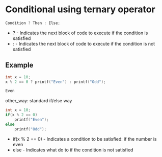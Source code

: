 # Conditional using ternary operator

```C
Condition ? Then : Else;
```

- ? - Indicates the next block of code to execute if the condition is satisfied
- : - Indicates the next block of code to execute if the condition is not satisfied

## Example
```C
int x = 10;
x % 2 == 0 ? printf("Even") : printf("Odd");
```
```bash
Even
```

other_way: standard if/else way
```C
int x = 10;
if(x % 2 == 0)
	printf("Even");
else
	printf("Odd");
```
- if(x % 2 == 0) - Indicates a condition to be satisfied: if the number is even
- else - Indicates what do to if the condition is not satisfied
